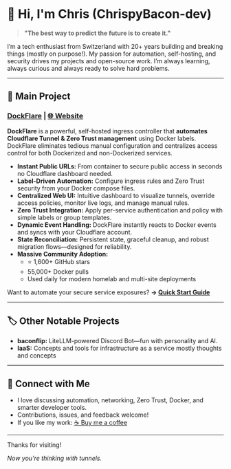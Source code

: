 
# 👋 Hi, I'm Chris (ChrispyBacon-dev)

> **"The best way to predict the future is to create it."**

I’m a tech enthusiast from Switzerland with 20+ years building and breaking things (mostly on purpose!). My passion for automation, self-hosting, and security drives my projects and open-source work. I’m always learning, always curious and always ready to solve hard problems.

***

## 🚀 Main Project

### [DockFlare](https://github.com/ChrispyBacon-dev/DockFlare) | [🌐 Website](https://dockflare.app)

**DockFlare** is a powerful, self-hosted ingress controller that **automates Cloudflare Tunnel \& Zero Trust management** using Docker labels. DockFlare eliminates tedious manual configuration and centralizes access control for both Dockerized and non-Dockerized services.

- **Instant Public URLs:** From container to secure public access in seconds no Cloudflare dashboard needed.
- **Label-Driven Automation:** Configure ingress rules and Zero Trust security from your Docker compose files.
- **Centralized Web UI:** Intuitive dashboard to visualize tunnels, override access policies, monitor live logs, and manage manual rules.
- **Zero Trust Integration:** Apply per-service authentication and policy with simple labels or group templates.
- **Dynamic Event Handling:** DockFlare instantly reacts to Docker events and syncs with your Cloudflare account.
- **State Reconciliation:** Persistent state, graceful cleanup, and robust migration flows—designed for reliability.
- **Massive Community Adoption:**
    - ⭐ 1,600+ GitHub stars
    - 55,000+ Docker pulls
    - Used daily for modern homelab and multi-site deployments

Want to automate your secure service exposures?
**→ [Quick Start Guide](https://dockflare.app/docs/quick-start-docker-compose)**

***

## 🏷️ Other Notable Projects

- **baconflip:** LiteLLM-powered Discord Bot—fun with personality and AI.
- **IaaS:** Concepts and tools for infrastructure as a service mostly thoughts and concepts

***

## 🤝 Connect with Me

- I love discussing automation, networking, Zero Trust, Docker, and smarter developer tools.
- Contributions, issues, and feedback welcome!
- If you like my work: [☕ Buy me a coffee](https://ko-fi.com/chrispybacon)

***

Thanks for visiting!

*Now you're thinking with tunnels.*
